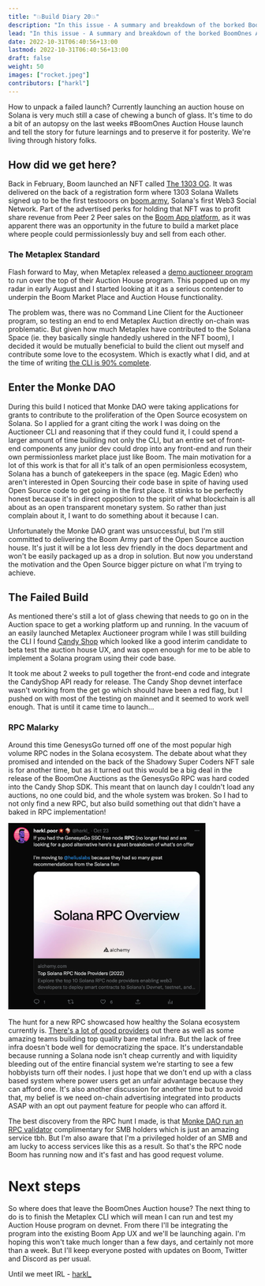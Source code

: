 ```yaml
---
title: "💥Build Diary 20💥"
description: "In this issue - A summary and breakdown of the borked BoomOnes Auction House launch."
lead: "In this issue - A summary and breakdown of the borked BoomOnes Auction House launch."
date: 2022-10-31T06:40:56+13:00
lastmod: 2022-10-31T06:40:56+13:00
draft: false
weight: 50
images: ["rocket.jpeg"]
contributors: ["harkl"]
---
```


How to unpack a failed launch? Currently launching an auction house on Solana is very much still a case of chewing a bunch of glass. It's time to do a bit of an autopsy on the last weeks #BoomOnes Auction House launch and tell the story for future learnings and to preserve it for posterity. We're living through history folks.

## How did we get here?

Back in February, Boom launched an NFT called [The 1303 OG](https://docs.boom.armydocs/prologue/1303/). It was delivered on the back of a registration form where 1303 Solana Wallets signed up to be the first testooors on [boom.army](https://boom.army), Solana's first Web3 Social Network. Part of the advertised perks for holding that NFT was to profit share revenue from Peer 2 Peer sales on the [Boom App platform](https://boom.army), as it was apparent there was an opportunity in the future to build a market place where people could permissionlessly buy and sell from each other. 

### The Metaplex Standard

Flash forward to May, when Metaplex released a [demo auctioneer program](https://github.com/metaplex-foundation/metaplex-program-library/tree/master/auctioneer) to run over the top of their Auction House program. This popped up on my radar in early August and I started looking at it as a serious contender to underpin the Boom Market Place and Auction House functionality.

The problem was, there was no Command Line Client for the Auctioneer program, so testing an end to end Metaplex Auction directly on-chain was problematic. But given how much Metaplex have contributed to the Solana Space (ie. they basically single handedly ushered in the NFT boom), I decided it would be mutually beneficial to build the client out myself and contribute some love to the ecosystem. Which is exactly what I did, and at the time of writing [the CLI is 90% complete](https://github.com/h4rkl/metaplex-auctioneer-cli).

## Enter the Monke DAO

During this build I noticed that Monke DAO were taking applications for grants to contribute to the proliferation of the Open Source ecosystem on Solana. So I applied for a grant citing the work I was doing on the Auctioneer CLI and reasoning that if they could fund it, I could spend a larger amount of time building not only the CLI, but an entire set of front-end components any junior dev could drop into any front-end and run their own permissionless market place just like Boom. The main motivation for a lot of this work is that for all it's talk of an open permisionless ecosystem, Solana has a bunch of gatekeepers in the space (eg. Magic Eden) who aren't interested in Open Sourcing their code base in spite of having used Open Source code to get going in the first place. It stinks to be perfectly honest because it's in direct opposition to the spirit of what blockchain is all about as an open transparent monetary system. So rather than just complain about it, I want to do something about it because I can.

Unfortunately the Monke DAO grant was unsuccessful, but I'm still committed to delivering the Boom Army part of the Open Source auction house. It's just it will be a lot less dev friendly in the docs department and won't be easily packaged up as a drop in solution. But now you understand the motivation and the Open Source bigger picture on what I'm trying to achieve.

## The Failed Build

As mentioned there's still a lot of glass chewing that needs to go on in the Auction space to get a working platform up and running. In the vacuum of an easily launched Metaplex Auctioneer program while I was still building the CLI I found [Candy Shop](https://twitter.com/CandyShopSpace) which looked like a good interim candidate to beta test the auction house UX, and was open enough for me to be able to implement a Solana program using their code base.

It took me about 2 weeks to pull together the front-end code and integrate the CandyShop API ready for release. The Candy Shop devnet interface wasn't working from the get go which should have been a red flag, but I pushed on with most of the testing on mainnet and it seemed to work well enough. That is until it came time to launch...

### RPC Malarky

Around this time GenesysGo turned off one of the most popular high volume RPC nodes in the Solana ecosystem. The debate about what they promised and intended on the back of the Shadowy Super Coders NFT sale is for another time, but as it turned out this would be a big deal in the release of the BoomOne Auctions as the GenesysGo RPC was hard coded into the Candy Shop SDK. This meant that on launch day I couldn't load any auctions, no one could bid, and the whole system was broken. So I had to not only find a new RPC, but also build something out that didn't have a baked in RPC implementation!

<img src="rpc.png" alt="RPC article tweet" width="400"/>

The hunt for a new RPC showcased how healthy the Solana ecosystem currently is. [There's a lot of good providers](https://www.alchemy.com/overviews/solana-rpc) out there as well as some amazing teams building top quality bare metal infra. But the lack of free infra doesn't bode well for democratizing the space. It's understandable because running a Solana node isn't cheap currently and with liquidity bleeding out of the entire financial system we're starting to see a few hobbyists turn off their nodes. I just hope that we don't end up with a class based system where power users get an unfair advantage because they can afford one. It's also another discussion for another time but to avoid that, my belief is we need on-chain advertising integrated into products ASAP with an opt out payment feature for people who can afford it.

The best discovery from the RPC hunt I made, is that [Monke DAO run an RPC validator](https://business.monkedao.io) complimentary for SMB holders which is just an amazing service tbh. But I'm also aware that I'm a privileged holder of an SMB and am lucky to access services like this as a result. So that's the RPC node Boom has running now and it's fast and has good request volume.

# Next steps

So where does that leave the BoomOnes Auction house? The next thing to do is to finish the Metaplex CLI which will mean I can run and test my Auction House program on devnet. From there I'll be integrating the program into the existing Boom App UX and we'll be launching again. I'm hoping this won't take much longer than a few days, and certainly not more than a week. But I'll keep everyone posted with updates on Boom, Twitter and Discord as per usual.

Until we meet IRL - [harkl_](https://boom.army/harkl)